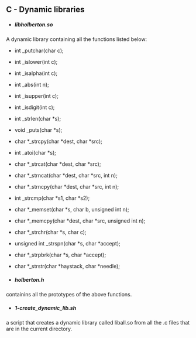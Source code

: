 ## C - Dynamic libraries

- ##### libholberton.so
A dynamic library containing all the functions listed below:<br>
  - int _putchar(char c);
 - int _islower(int c);
 - int _isalpha(int c);
 - int _abs(int n);
 - int _isupper(int c);
 - int _isdigit(int c);
 - int _strlen(char *s);
 - void _puts(char *s);
 - char *_strcpy(char *dest, char *src);
 - int  _atoi(char *s);
 - char *_strcat(char *dest, char *src);
 - char *_strncat(char *dest, char *src, int n);
 - char *_strncpy(char *dest, char *src, int n);
 - int _strcmp(char *s1, char *s2);
 - char *_memset(char *s, char b, unsigned int n);
 - char *_memcpy(char *dest, char *src, unsigned int n);
 - char *_strchr(char *s, char c);
 - unsigned int _strspn(char *s, char *accept);
 - char *_strpbrk(char *s, char *accept);
 - char *_strstr(char *haystack, char *needle);

- ##### holberton.h
containins all the prototypes of the above functions.

- ##### 1-create_dynamic_lib.sh
a script that creates a dynamic library called liball.so from all the .c
 files that are in the current directory.
